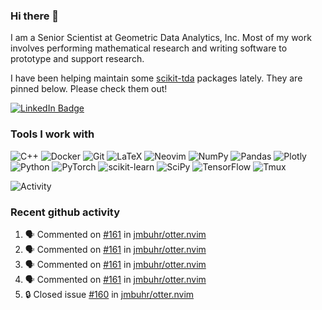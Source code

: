 ### Hi there 👋

I am a Senior Scientist at Geometric Data Analytics, Inc. Most of my work involves
performing mathematical research and writing software to prototype and support
research. 

I have been helping maintain some [scikit-tda](https://docs.scikit-tda.org) packages lately. 
They are pinned below. Please check them out!

<div id="badges">
  <a href="https://www.linkedin.com/in/michael-catanzaro-a8335547">
    <img src="https://img.shields.io/badge/LinkedIn-blue?style=for-the-badge&logo=linkedin&logoColor=white" alt="LinkedIn Badge"/>
  </a>
</div>


### Tools I work with

![C++](https://img.shields.io/badge/c++-%2300599C.svg?style=for-the-badge&logo=c%2B%2B&logoColor=white)
![Docker](https://img.shields.io/badge/Docker-2CA5E0?style=for-the-badge&logo=docker&logoColor=white)
![Git](https://img.shields.io/badge/GIT-E44C30?style=for-the-badge&logo=git&logoColor=white)
![LaTeX](https://img.shields.io/badge/latex-%23008080.svg?style=for-the-badge&logo=latex&logoColor=white)
![Neovim](https://img.shields.io/badge/NeoVim-%2357A143.svg?&style=for-the-badge&logo=neovim&logoColor=white)
![NumPy](https://img.shields.io/badge/numpy-%23013243.svg?style=for-the-badge&logo=numpy&logoColor=white)
![Pandas](https://img.shields.io/badge/pandas-%23150458.svg?style=for-the-badge&logo=pandas&logoColor=white)
![Plotly](https://img.shields.io/badge/Plotly-%233F4F75.svg?style=for-the-badge&logo=plotly&logoColor=white)
![Python](https://img.shields.io/badge/python-3670A0?style=for-the-badge&logo=python&logoColor=ffdd54)
![PyTorch](https://img.shields.io/badge/PyTorch-%23EE4C2C.svg?style=for-the-badge&logo=PyTorch&logoColor=white)
![scikit-learn](https://img.shields.io/badge/scikit--learn-%23F7931E.svg?style=for-the-badge&logo=scikit-learn&logoColor=white)
![SciPy](https://img.shields.io/badge/SciPy-%230C55A5.svg?style=for-the-badge&logo=scipy&logoColor=%white)
![TensorFlow](https://img.shields.io/badge/TensorFlow-%23FF6F00.svg?style=for-the-badge&logo=TensorFlow&logoColor=white)
![Tmux](https://img.shields.io/badge/tmux-1BB91F?style=for-the-badge&logo=tmux&logoColor=white)

![Activity](https://github-readme-activity-graph.vercel.app/graph?username=catanzaromj&theme=github)

### Recent github activity

<!--START_SECTION:activity-->
1. 🗣 Commented on [#161](https://github.com/jmbuhr/otter.nvim/issues/161#issuecomment-2218697582) in [jmbuhr/otter.nvim](https://github.com/jmbuhr/otter.nvim)
2. 🗣 Commented on [#161](https://github.com/jmbuhr/otter.nvim/issues/161#issuecomment-2218673472) in [jmbuhr/otter.nvim](https://github.com/jmbuhr/otter.nvim)
3. 🗣 Commented on [#161](https://github.com/jmbuhr/otter.nvim/issues/161#issuecomment-2218642749) in [jmbuhr/otter.nvim](https://github.com/jmbuhr/otter.nvim)
4. 🗣 Commented on [#161](https://github.com/jmbuhr/otter.nvim/issues/161#issuecomment-2218474110) in [jmbuhr/otter.nvim](https://github.com/jmbuhr/otter.nvim)
5. 🔒 Closed issue [#160](https://github.com/jmbuhr/otter.nvim/issues/160) in [jmbuhr/otter.nvim](https://github.com/jmbuhr/otter.nvim)
<!--END_SECTION:activity-->
